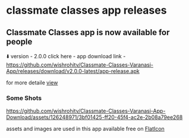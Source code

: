 <h1>
classmate classes app releases
</h1>

## Classmate Classes app is now available for people
⬇️
version - 2.0.0
click here -
app download link -https://github.com/wishrohitv/Classmate-Classes-Varanasi-App/releases/download/v2.0.0-latest/app-release.apk

for more detaile <a href="https://github.com/wishrohitv/Classmate-Classes-Varanasi-App-Download/releases">view</a>


<h3>
Some Shots
</h3>


https://github.com/wishrohitv/Classmate-Classes-Varanasi-App-Download/assets/126248971/3bf01425-ff20-45f4-ac2e-2b08a79ee268

assets and images are used in this app available free on <a href="https://www.flaticon.com/">FlatIcon</a>

